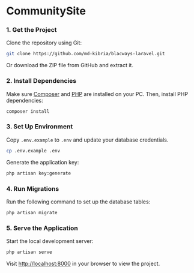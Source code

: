 # CommunitySite


### 1. Get the Project

Clone the repository using Git:

```bash
git clone https://github.com/md-kibria/blacways-laravel.git
```

Or download the ZIP file from GitHub and extract it.

### 2. Install Dependencies

Make sure [Composer](https://getcomposer.org/) and [PHP](https://www.php.net/) are installed on your PC. Then, install PHP dependencies:

```bash
composer install
```

### 3. Set Up Environment

Copy `.env.example` to `.env` and update your database credentials.

```bash
cp .env.example .env
```

Generate the application key:

```bash
php artisan key:generate
```

### 4. Run Migrations

Run the following command to set up the database tables:

```bash
php artisan migrate
```

### 5. Serve the Application

Start the local development server:

```bash
php artisan serve
```

Visit [http://localhost:8000](http://localhost:8000) in your browser to view the project.